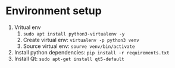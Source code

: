 # Environment setup
1. Vritual env
   1. `sudo apt install python3-virtualenv -y`
   2. Create virtual env: `virtualenv -p python3 venv`
   3. Source virtual env: `sourve venv/bin/activate`
2. Install python dependencies: `pip install -r requirements.txt`
3. Install Qt: `sudo apt-get install qt5-default`
